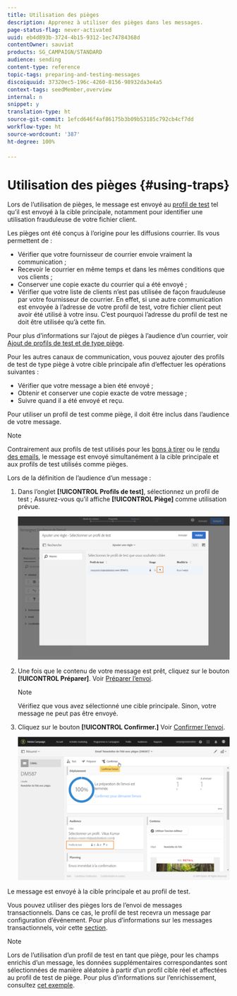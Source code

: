 ```yaml
---
title: Utilisation des pièges
description: Apprenez à utiliser des pièges dans les messages.
page-status-flag: never-activated
uuid: eb4d893b-3724-4b15-9312-1ec74784368d
contentOwner: sauviat
products: SG_CAMPAIGN/STANDARD
audience: sending
content-type: reference
topic-tags: preparing-and-testing-messages
discoiquuid: 37320ec5-196c-4260-8156-98932da3e4a5
context-tags: seedMember,overview
internal: n
snippet: y
translation-type: ht
source-git-commit: 1efcd646f4af86175b3b09b53185c792cb4cf7dd
workflow-type: ht
source-wordcount: '387'
ht-degree: 100%

---
```



# Utilisation des pièges {#using-traps}

Lors de l’utilisation de pièges, le message est envoyé au [profil de test](../../audiences/using/managing-test-profiles.md) tel qu’il est envoyé à la cible principale, notamment pour identifier une utilisation frauduleuse de votre fichier client.

Les pièges ont été conçus à l’origine pour les diffusions courrier. Ils vous permettent de :

* Vérifier que votre fournisseur de courrier envoie vraiment la communication ;
* Recevoir le courrier en même temps et dans les mêmes conditions que vos clients ;
* Conserver une copie exacte du courrier qui a été envoyé ;
* Vérifier que votre liste de clients n’est pas utilisée de façon frauduleuse par votre fournisseur de courrier. En effet, si une autre communication est envoyée à l’adresse de votre profil de test, votre fichier client peut avoir été utilisé à votre insu. C’est pourquoi l’adresse du profil de test ne doit être utilisée qu’à cette fin.

Pour plus d’informations sur l’ajout de pièges à l’audience d’un courrier, voir [Ajout de profils de test et de type piège](../../channels/using/defining-the-direct-mail-audience.md#adding-test-and-trap-profiles).

Pour les autres canaux de communication, vous pouvez ajouter des profils de test de type piège à votre cible principale afin d’effectuer les opérations suivantes :

* Vérifier que votre message a bien été envoyé ;
* Obtenir et conserver une copie exacte de votre message ;
* Suivre quand il a été envoyé et reçu.

Pour utiliser un profil de test comme piège, il doit être inclus dans l’audience de votre message.

>[!NOTE]
>
>Contrairement aux profils de test utilisés pour les [bons à tirer](../../sending/using/sending-proofs.md) ou le [rendu des emails](../../sending/using/email-rendering.md), le message est envoyé simultanément à la cible principale et aux profils de test utilisés comme pièges.

Lors de la définition de l’audience d’un message :

1. Dans l’onglet **[!UICONTROL Profils de test]**, sélectionnez un profil de test ; Assurez-vous qu’il affiche **[!UICONTROL Piège]** comme utilisation prévue.

   ![](assets/trap_select.png)

1. Une fois que le contenu de votre message est prêt, cliquez sur le bouton **[!UICONTROL Préparer]**. Voir [Préparer l’envoi](../../sending/using/preparing-the-send.md).
   >[!NOTE]
   >
   >Vérifiez que vous avez sélectionné une cible principale. Sinon, votre message ne peut pas être envoyé.

1. Cliquez sur le bouton **[!UICONTROL Confirmer.]** Voir [Confirmer l’envoi](../../sending/using/confirming-the-send.md).

   ![](assets/trap_confirm.png)

Le message est envoyé à la cible principale et au profil de test.

Vous pouvez utiliser des pièges lors de l’envoi de messages transactionnels. Dans ce cas, le profil de test recevra un message par configuration d’événement. Pour plus d’informations sur les messages transactionnels, voir cette [section](../../channels/using/getting-started-with-transactional-msg.md).

>[!NOTE]
>
>Lors de l’utilisation d’un profil de test en tant que piège, pour les champs enrichis d’un message, les données supplémentaires correspondantes sont sélectionnées de manière aléatoire à partir d’un profil cible réel et affectées au profil de test de piège. Pour plus d’informations sur l’enrichissement, consultez [cet exemple](../../automating/using/enrichment.md#example--enriching-profile-data-with-data-contained-in-a-file).
